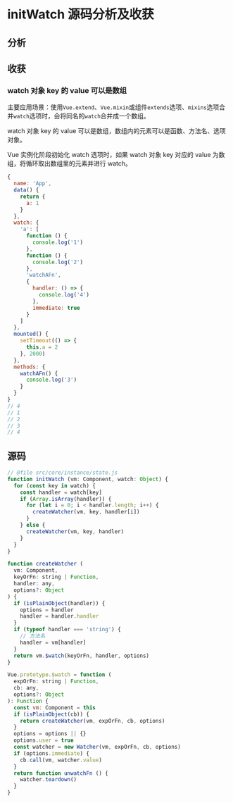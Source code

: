 # initWatch 源码分析及收获

## 分析


## 收获

### watch 对象 key 的 value 可以是数组

主要应用场景：使用`Vue.extend`、`Vue.mixin`或组件`extends`选项、`mixins`选项合并`watch`选项时，会将同名的`watch`合并成一个数组。

watch 对象 key 的 value 可以是数组，数组内的元素可以是函数、方法名、选项对象。

Vue 实例化阶段初始化 watch 选项时，如果 watch 对象 key 对应的 value 为数组，将循环取出数组里的元素并进行 watch。

```js
{
  name: 'App',
  data() {
    return {
      a: 1
    }
  },
  watch: {
    'a': [
      function () {
        console.log('1')
      },
      function () {
        console.log('2')
      },
      'watchAFn',
      {
        handler: () => {
          console.log('4')
        },
        immediate: true
      }
    ]
  },
  mounted() {
    setTimeout(() => {
      this.a = 2
    }, 2000)
  },
  methods: {
    watchAFn() {
      console.log('3')
    }
  }
}
// 4
// 1
// 2
// 3
// 4
```


## 源码

```js
// @file src/core/instance/state.js
function initWatch (vm: Component, watch: Object) {
  for (const key in watch) {
    const handler = watch[key]
    if (Array.isArray(handler)) {
      for (let i = 0; i < handler.length; i++) {
        createWatcher(vm, key, handler[i])
      }
    } else {
      createWatcher(vm, key, handler)
    }
  }
}

function createWatcher (
  vm: Component,
  keyOrFn: string | Function,
  handler: any,
  options?: Object
) {
  if (isPlainObject(handler)) {
    options = handler
    handler = handler.handler
  }
  if (typeof handler === 'string') {
    // 方法名
    handler = vm[handler]
  }
  return vm.$watch(keyOrFn, handler, options)
}

Vue.prototype.$watch = function (
  expOrFn: string | Function,
  cb: any,
  options?: Object
): Function {
  const vm: Component = this
  if (isPlainObject(cb)) {
    return createWatcher(vm, expOrFn, cb, options)
  }
  options = options || {}
  options.user = true
  const watcher = new Watcher(vm, expOrFn, cb, options)
  if (options.immediate) {
    cb.call(vm, watcher.value)
  }
  return function unwatchFn () {
    watcher.teardown()
  }
}
```